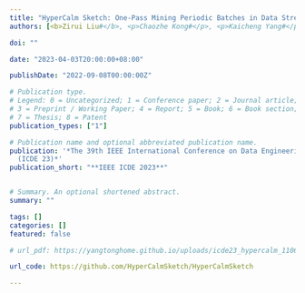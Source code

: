 ```yaml
---
title: "HyperCalm Sketch: One-Pass Mining Periodic Batches in Data Streams"
authors: [<b>Zirui Liu#</b>, <p>Chaozhe Kong#</p>, <p>Kaicheng Yang#</p>, <p>Tong Yang</p>, <p>Ruijie Miao</p>, <p>Qizhi Chen</p>, <p>Yikai Zhao</p>, <p>Yaofeng Tu</p>, <p>Bin Cui</p>]

doi: ""

date: "2023-04-03T20:00:00+08:00"

publishDate: "2022-09-08T00:00:00Z"

# Publication type.
# Legend: 0 = Uncategorized; 1 = Conference paper; 2 = Journal article;
# 3 = Preprint / Working Paper; 4 = Report; 5 = Book; 6 = Book section;
# 7 = Thesis; 8 = Patent
publication_types: ["1"]

# Publication name and optional abbreviated publication name.
publication: '*The 39th IEEE International Conference on Data Engineering
  (ICDE 23)*'
publication_short: "**IEEE ICDE 2023**"


# Summary. An optional shortened abstract.
summary: ""

tags: []
categories: []
featured: false

# url_pdf: https://yangtonghome.github.io/uploads/icde23_hypercalm_1106.pdf

url_code: https://github.com/HyperCalmSketch/HyperCalmSketch

---
```


